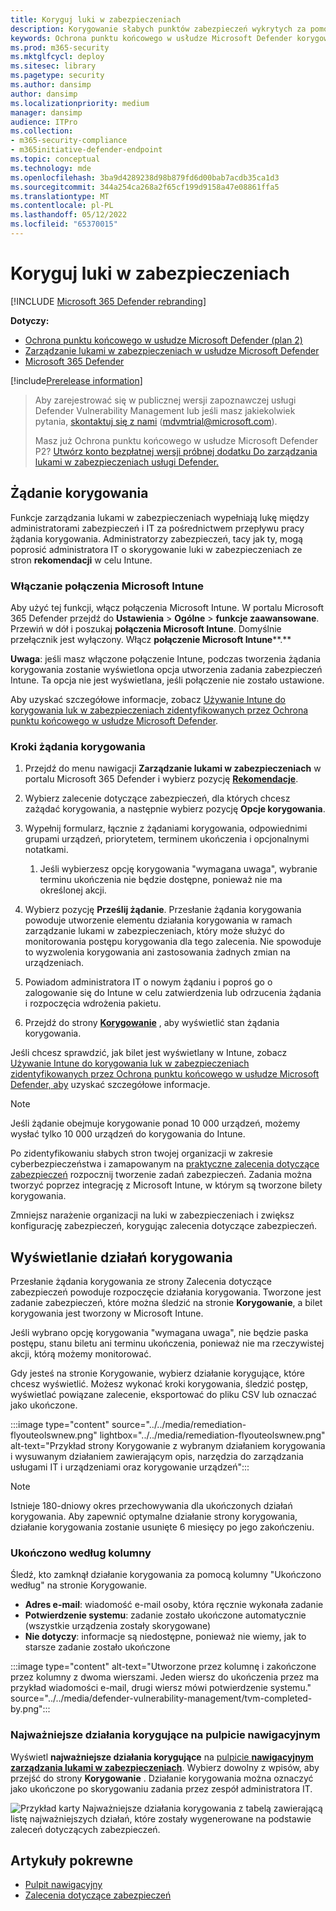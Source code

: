 ```yaml
---
title: Koryguj luki w zabezpieczeniach
description: Korygowanie słabych punktów zabezpieczeń wykrytych za pomocą zaleceń dotyczących zabezpieczeń i tworzenie wyjątków w razie potrzeby w usłudze Defender zarządzanie lukami w zabezpieczeniach.
keywords: Ochrona punktu końcowego w usłudze Microsoft Defender korygowanie tvm, Ochrona punktu końcowego w usłudze Microsoft Defender tvm, Zarządzanie zagrożeniami i lukami, threat & zarządzanie lukami w zabezpieczeniach, threat & zarządzanie lukami w zabezpieczeniach remediation, tvm remediation intune, tvm remediation sccm
ms.prod: m365-security
ms.mktglfcycl: deploy
ms.sitesec: library
ms.pagetype: security
ms.author: dansimp
author: dansimp
ms.localizationpriority: medium
manager: dansimp
audience: ITPro
ms.collection:
- m365-security-compliance
- m365initiative-defender-endpoint
ms.topic: conceptual
ms.technology: mde
ms.openlocfilehash: 3ba9d4289238d98b879fd6d00bab7acdb35ca1d3
ms.sourcegitcommit: 344a254ca268a2f65cf199d9158a47e08861ffa5
ms.translationtype: MT
ms.contentlocale: pl-PL
ms.lasthandoff: 05/12/2022
ms.locfileid: "65370015"
---
```

# <a name="remediate-vulnerabilities"></a>Koryguj luki w zabezpieczeniach

[!INCLUDE [Microsoft 365 Defender rebranding](../../includes/microsoft-defender.md)]

**Dotyczy:**

- [Ochrona punktu końcowego w usłudze Microsoft Defender (plan 2)](https://go.microsoft.com/fwlink/?linkid=2154037) 
- [Zarządzanie lukami w zabezpieczeniach w usłudze Microsoft Defender](index.yml)
- [Microsoft 365 Defender](https://go.microsoft.com/fwlink/?linkid=2118804)

[!include[Prerelease information](../../includes/prerelease.md)]

> Aby zarejestrować się w publicznej wersji zapoznawczej usługi Defender Vulnerability Management lub jeśli masz jakiekolwiek pytania, [skontaktuj się z nami](mailto:mdvmtrial@microsoft.com) (mdvmtrial@microsoft.com).
>
> Masz już Ochrona punktu końcowego w usłudze Microsoft Defender P2? [Utwórz konto bezpłatnej wersji próbnej dodatku Do zarządzania lukami w zabezpieczeniach usługi Defender.](https://signup.microsoft.com/get-started/signup?products=5908ecaa-b8a7-4a04-b6c0-d44fd934b6f2)

## <a name="request-remediation"></a>Żądanie korygowania

Funkcje zarządzania lukami w zabezpieczeniach wypełniają lukę między administratorami zabezpieczeń i IT za pośrednictwem przepływu pracy żądania korygowania. Administratorzy zabezpieczeń, tacy jak ty, mogą poprosić administratora IT o skorygowanie luki w zabezpieczeniach ze stron **rekomendacji** w celu Intune.

### <a name="enable-microsoft-intune-connection"></a>Włączanie połączenia Microsoft Intune

Aby użyć tej funkcji, włącz połączenia Microsoft Intune. W portalu Microsoft 365 Defender przejdź do **Ustawienia** \> **Ogólne** \> **funkcje zaawansowane**. Przewiń w dół i poszukaj **połączenia Microsoft Intune**. Domyślnie przełącznik jest wyłączony. Włącz **połączenie Microsoft Intune****.**

**Uwaga**: jeśli masz włączone połączenie Intune, podczas tworzenia żądania korygowania zostanie wyświetlona opcja utworzenia zadania zabezpieczeń Intune. Ta opcja nie jest wyświetlana, jeśli połączenie nie zostało ustawione.

Aby uzyskać szczegółowe informacje, zobacz [Używanie Intune do korygowania luk w zabezpieczeniach zidentyfikowanych przez Ochrona punktu końcowego w usłudze Microsoft Defender](/intune/atp-manage-vulnerabilities).

### <a name="remediation-request-steps"></a>Kroki żądania korygowania

1. Przejdź do menu nawigacji **Zarządzanie lukami w zabezpieczeniach** w portalu Microsoft 365 Defender i wybierz pozycję [**Rekomendacje**](tvm-security-recommendation.md).

2. Wybierz zalecenie dotyczące zabezpieczeń, dla których chcesz zażądać korygowania, a następnie wybierz pozycję **Opcje korygowania**.

3. Wypełnij formularz, łącznie z żądaniami korygowania, odpowiednimi grupami urządzeń, priorytetem, terminem ukończenia i opcjonalnymi notatkami.
    1. Jeśli wybierzesz opcję korygowania "wymagana uwaga", wybranie terminu ukończenia nie będzie dostępne, ponieważ nie ma określonej akcji.

4. Wybierz pozycję **Prześlij żądanie**. Przesłanie żądania korygowania powoduje utworzenie elementu działania korygowania w ramach zarządzanie lukami w zabezpieczeniach, który może służyć do monitorowania postępu korygowania dla tego zalecenia. Nie spowoduje to wyzwolenia korygowania ani zastosowania żadnych zmian na urządzeniach.

5. Powiadom administratora IT o nowym żądaniu i poproś go o zalogowanie się do Intune w celu zatwierdzenia lub odrzucenia żądania i rozpoczęcia wdrożenia pakietu.

6. Przejdź do strony [**Korygowanie**](tvm-remediation.md) , aby wyświetlić stan żądania korygowania.

Jeśli chcesz sprawdzić, jak bilet jest wyświetlany w Intune, zobacz [Używanie Intune do korygowania luk w zabezpieczeniach zidentyfikowanych przez Ochrona punktu końcowego w usłudze Microsoft Defender, aby](/intune/atp-manage-vulnerabilities) uzyskać szczegółowe informacje.

> [!NOTE]
> Jeśli żądanie obejmuje korygowanie ponad 10 000 urządzeń, możemy wysłać tylko 10 000 urządzeń do korygowania do Intune.

Po zidentyfikowaniu słabych stron twojej organizacji w zakresie cyberbezpieczeństwa i zamapowanym na [praktyczne zalecenia dotyczące zabezpieczeń](tvm-security-recommendation.md) rozpocznij tworzenie zadań zabezpieczeń. Zadania można tworzyć poprzez integrację z Microsoft Intune, w którym są tworzone bilety korygowania.

Zmniejsz narażenie organizacji na luki w zabezpieczeniach i zwiększ konfigurację zabezpieczeń, korygując zalecenia dotyczące zabezpieczeń.

## <a name="view-your-remediation-activities"></a>Wyświetlanie działań korygowania

Przesłanie żądania korygowania ze strony Zalecenia dotyczące zabezpieczeń powoduje rozpoczęcie działania korygowania. Tworzone jest zadanie zabezpieczeń, które można śledzić na stronie **Korygowanie**, a bilet korygowania jest tworzony w Microsoft Intune.

Jeśli wybrano opcję korygowania "wymagana uwaga", nie będzie paska postępu, stanu biletu ani terminu ukończenia, ponieważ nie ma rzeczywistej akcji, którą możemy monitorować.

Gdy jesteś na stronie Korygowanie, wybierz działanie korygujące, które chcesz wyświetlić. Możesz wykonać kroki korygowania, śledzić postęp, wyświetlać powiązane zalecenie, eksportować do pliku CSV lub oznaczać jako ukończone.

:::image type="content" source="../../media/remediation-flyouteolswnew.png" lightbox="../../media/remediation-flyouteolswnew.png" alt-text="Przykład strony Korygowanie z wybranym działaniem korygowania i wysuwanym działaniem zawierającym opis, narzędzia do zarządzania usługami IT i urządzeniami oraz korygowanie urządzeń":::

> [!NOTE]
> Istnieje 180-dniowy okres przechowywania dla ukończonych działań korygowania. Aby zapewnić optymalne działanie strony korygowania, działanie korygowania zostanie usunięte 6 miesięcy po jego zakończeniu.

### <a name="completed-by-column"></a>Ukończono według kolumny

Śledź, kto zamknął działanie korygowania za pomocą kolumny "Ukończono według" na stronie Korygowanie.

- **Adres e-mail**: wiadomość e-mail osoby, która ręcznie wykonała zadanie
- **Potwierdzenie systemu**: zadanie zostało ukończone automatycznie (wszystkie urządzenia zostały skorygowane)
- **Nie dotyczy**: informacje są niedostępne, ponieważ nie wiemy, jak to starsze zadanie zostało ukończone

:::image type="content" alt-text="Utworzone przez kolumnę i zakończone przez kolumny z dwoma wierszami. Jeden wiersz do ukończenia przez ma przykład wiadomości e-mail, drugi wiersz mówi potwierdzenie systemu." source="../../media/defender-vulnerability-management/tvm-completed-by.png":::

### <a name="top-remediation-activities-in-the-dashboard"></a>Najważniejsze działania korygujące na pulpicie nawigacyjnym

Wyświetl **najważniejsze działania korygujące** na [pulpicie **nawigacyjnym zarządzania lukami w zabezpieczeniach**](tvm-dashboard-insights.md). Wybierz dowolny z wpisów, aby przejść do strony **Korygowanie** . Działanie korygowania można oznaczyć jako ukończone po skorygowaniu zadania przez zespół administratora IT.

![Przykład karty Najważniejsze działania korygowania z tabelą zawierającą listę najważniejszych działań, które zostały wygenerowane na podstawie zaleceń dotyczących zabezpieczeń.](../../media/defender-vulnerability-management/tvm-remediation-activities-card.png)

## <a name="related-articles"></a>Artykuły pokrewne

- [Pulpit nawigacyjny](tvm-dashboard-insights.md)
- [Zalecenia dotyczące zabezpieczeń](tvm-security-recommendation.md)
